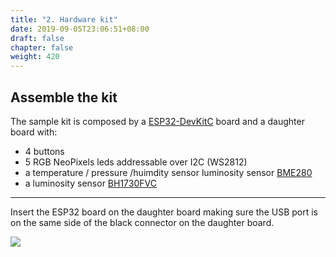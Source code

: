 ```yaml
---
title: "2. Hardware kit"
date: 2019-09-05T23:06:51+08:00
draft: false
chapter: false
weight: 420
---
```


## Assemble the kit

The sample kit is composed by a [ESP32-DevKitC](https://docs.espressif.com/projects/esp-idf/en/latest/hw-reference/get-started-devkitc.html) board and a daughter board with:

* 4 buttons
* 5 RGB NeoPixels leds addressable over I2C (WS2812)
* a temperature / pressure /huimdity sensor luminosity sensor [BME280](https://www.bosch-sensortec.com/bst/products/all_products/bme280)
* a luminosity sensor [BH1730FVC](https://www.rohm.com/products/sensors-mems/ambient-light-sensor-ics/digital-16bit-serial-output/bh1730fvc-product)

-----------

Insert the ESP32 board on the daughter board making sure the USB port is on the same side of the black connector on the daughter board.

![](/images/esp32-board.png)